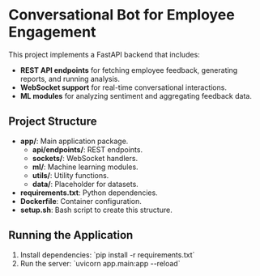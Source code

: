 # Conversational Bot for Employee Engagement

This project implements a FastAPI backend that includes:
- **REST API endpoints** for fetching employee feedback, generating reports, and running analysis.
- **WebSocket support** for real-time conversational interactions.
- **ML modules** for analyzing sentiment and aggregating feedback data.

## Project Structure

- **app/**: Main application package.
  - **api/endpoints/**: REST endpoints.
  - **sockets/**: WebSocket handlers.
  - **ml/**: Machine learning modules.
  - **utils/**: Utility functions.
  - **data/**: Placeholder for datasets.
- **requirements.txt**: Python dependencies.
- **Dockerfile**: Container configuration.
- **setup.sh**: Bash script to create this structure.

## Running the Application

1. Install dependencies: \`pip install -r requirements.txt\`
2. Run the server: \`uvicorn app.main:app --reload\`
